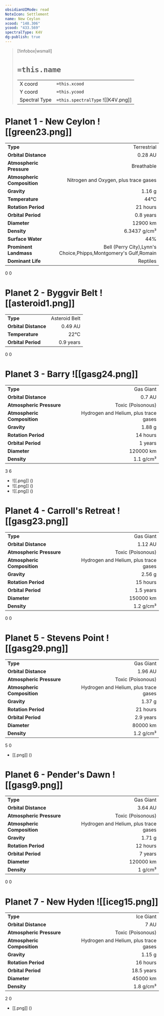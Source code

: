 ```yaml
---
obsidianUIMode: read
NoteIcon: Settlement
name: New Ceylon
xcood: "148.306"
ycood: "433.569"
spectralType: K4V
dg-publish: true
---
```

> [!infobox|wsmall]
> # `=this.name`
> | | |
> | - | - |
> | X coord | `=this.xcood` |
> | Y coord| `=this.ycood` |
> | Spectral Type | `=this.spectralType` ![[K4V.png]] |

# Planet 1 - New Ceylon ![[green23.png]]
|                             |                           |
| --------------------------- | -------------------------:|
| **Type**                    |             Terrestrial |
| **Orbital Distance**        |   0.28 AU |
| **Atmospheric Pressure**    |       Breathable |
| **Atmospheric Composition** |      Nitrogen and Oxygen, plus trace gases |
| **Gravity**                 |        1.16 g |
| **Temperature**             |    44°C |
| **Rotation Period**         |  21 hours |
| **Orbital Period** | 0.8 years |
| **Diameter**                |      12900 km | 
| **Density**                 |    6.3437 g/cm³ |
| **Surface Water**           |           44% | 
| **Prominent Landmass**      |         Bell (Perry City),Lynn's Choice,Phipps,Montgomery's Gulf,Romain | 
| **Dominant Life**           |         Reptiles |



0
0



# Planet 2 - Byggvir Belt ![[asteroid1.png]]
|                             |                           |
| --------------------------- | -------------------------:|
| **Type**                    |             Asteroid Belt |
| **Orbital Distance**        |   0.49 AU |
| **Temperature**             |    22°C |
| **Orbital Period** | 0.9 years |



0
0



# Planet 3 - Barry ![[gasg24.png]]
|                             |                           |
| --------------------------- | -------------------------:|
| **Type**                    |             Gas Giant |
| **Orbital Distance**        |   0.7 AU |
| **Atmospheric Pressure**    |       Toxic (Poisonous) |
| **Atmospheric Composition** |      Hydrogen and Helium, plus trace gases |
| **Gravity**                 |        1.88 g |
| **Rotation Period**         |  14 hours |
| **Orbital Period** | 1 years |
| **Diameter**                |      120000 km | 
| **Density**                 |    1.1 g/cm³ |



3
6

- ![[.png]]  ()
- ![[.png]]  ()
- ![[.png]]  ()


# Planet 4 - Carroll's Retreat ![[gasg23.png]]
|                             |                           |
| --------------------------- | -------------------------:|
| **Type**                    |             Gas Giant |
| **Orbital Distance**        |   1.12 AU |
| **Atmospheric Pressure**    |       Toxic (Poisonous) |
| **Atmospheric Composition** |      Hydrogen and Helium, plus trace gases |
| **Gravity**                 |        2.56 g |
| **Rotation Period**         |  15 hours |
| **Orbital Period** | 1.5 years |
| **Diameter**                |      150000 km | 
| **Density**                 |    1.2 g/cm³ |



0
0



# Planet 5 - Stevens Point ![[gasg29.png]]
|                             |                           |
| --------------------------- | -------------------------:|
| **Type**                    |             Gas Giant |
| **Orbital Distance**        |   1.96 AU |
| **Atmospheric Pressure**    |       Toxic (Poisonous) |
| **Atmospheric Composition** |      Hydrogen and Helium, plus trace gases |
| **Gravity**                 |        1.37 g |
| **Rotation Period**         |  21 hours |
| **Orbital Period** | 2.9 years |
| **Diameter**                |      80000 km | 
| **Density**                 |    1.2 g/cm³ |



5
0

- [[.png]]  ()

# Planet 6 - Pender's Dawn ![[gasg9.png]]
|                             |                           |
| --------------------------- | -------------------------:|
| **Type**                    |             Gas Giant |
| **Orbital Distance**        |   3.64 AU |
| **Atmospheric Pressure**    |       Toxic (Poisonous) |
| **Atmospheric Composition** |      Hydrogen and Helium, plus trace gases |
| **Gravity**                 |        1.71 g |
| **Rotation Period**         |  12 hours |
| **Orbital Period** | 7 years |
| **Diameter**                |      120000 km | 
| **Density**                 |    1 g/cm³ |



0
0



# Planet 7 - New Hyden ![[iceg15.png]]
|                             |                           |
| --------------------------- | -------------------------:|
| **Type**                    |             Ice Giant |
| **Orbital Distance**        |   7 AU |
| **Atmospheric Pressure**    |       Toxic (Poisonous) |
| **Atmospheric Composition** |      Hydrogen and Helium, plus trace gases |
| **Gravity**                 |        1.15 g |
| **Rotation Period**         |  16 hours |
| **Orbital Period** | 18.5 years |
| **Diameter**                |      45000 km | 
| **Density**                 |    1.8 g/cm³ |



2
0

- [[.png]]  ()

